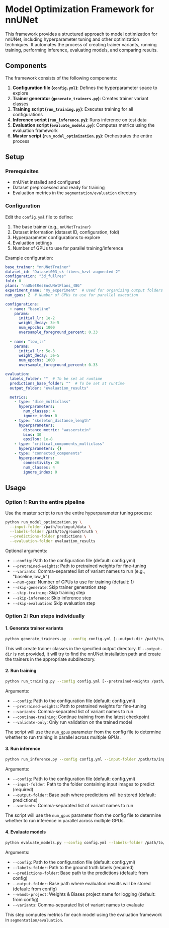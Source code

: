# Model Optimization Framework for nnUNet

This framework provides a structured approach to model optimization for nnUNet, including hyperparameter tuning and other optimization techniques. It automates the process of creating trainer variants, running training, performing inference, evaluating models, and comparing results.

## Components

The framework consists of the following components:

1. **Configuration file (`config.yml`)**: Defines the hyperparameter space to explore
2. **Trainer generator (`generate_trainers.py`)**: Creates trainer variant classes
3. **Training script (`run_training.py`)**: Executes training for all configurations
4. **Inference script (`run_inference.py`)**: Runs inference on test data
5. **Evaluation script (`evaluate_models.py`)**: Computes metrics using the evaluation framework
6. **Master script (`run_model_optimization.py`)**: Orchestrates the entire process

## Setup

### Prerequisites

- nnUNet installed and configured
- Dataset preprocessed and ready for training
- Evaluation metrics in the `segmentation/evaluation` directory

### Configuration

Edit the `config.yml` file to define:

1. The base trainer (e.g., `nnUNetTrainer`)
2. Dataset information (dataset ID, configuration, fold)
3. Hyperparameter configurations to explore
4. Evaluation settings
5. Number of GPUs to use for parallel training/inference

Example configuration:

```yaml
base_trainer: "nnUNetTrainer"
dataset_id: "Dataset003_sk-fibers_hzvt-augmented-2"
configuration: "3d_fullres"
fold: 0
plans: "nnUNetResEncUNetPlans_48G"
experiment_name: "my_experiment"  # Used for organizing output folders
num_gpus: 2  # Number of GPUs to use for parallel execution

configurations:
  - name: "baseline"
    params:
      initial_lr: 1e-2
      weight_decay: 3e-5
      num_epochs: 1000
      oversample_foreground_percent: 0.33
  
  - name: "low_lr"
    params:
      initial_lr: 5e-3
      weight_decay: 3e-5
      num_epochs: 1000
      oversample_foreground_percent: 0.33

evaluation:
  labels_folder: ""  # To be set at runtime
  predictions_base_folder: ""  # To be set at runtime
  output_folder: "evaluation_results"

  metrics:
    - type: "dice_multiclass"
      hyperparameters:
        num_classes: 4
        ignore_index: 0
    - type: "skeleton_distance_length"
      hyperparameters:
        distance_metric: "wasserstein"
        bins: 30
        epsilon: 1e-8
    - type: "critical_components_multiclass"
      hyperparameters: {}
    - type: "connected_components"
      hyperparameters:
        connectivity: 26
        num_classes: 4
        ignore_index: 0
```

## Usage

### Option 1: Run the entire pipeline

Use the master script to run the entire hyperparameter tuning process:

```bash
python run_model_optimization.py \
  --input-folder /path/to/input/data \
  --labels-folder /path/to/ground/truth \
  --predictions-folder predictions \
  --evaluation-folder evaluation_results
```

Optional arguments:

- `--config`: Path to the configuration file (default: config.yml)
- `--pretrained-weights`: Path to pretrained weights for fine-tuning
- `--variants`: Comma-separated list of variant names to run (e.g., "baseline,low_lr")
- `--num-gpus`: Number of GPUs to use for training (default: 1)
- `--skip-generate`: Skip trainer generation step
- `--skip-training`: Skip training step
- `--skip-inference`: Skip inference step
- `--skip-evaluation`: Skip evaluation step

### Option 2: Run steps individually

#### 1. Generate trainer variants

```bash
python generate_trainers.py --config config.yml [--output-dir /path/to/output]
```

This will create trainer classes in the specified output directory. If `--output-dir` is not provided, it will try to find the nnUNet installation path and create the trainers in the appropriate subdirectory.

#### 2. Run training

```bash
python run_training.py --config config.yml [--pretrained-weights /path/to/weights] [--variants baseline,low_lr] [--continue-training] [--validate-only]
```

Arguments:

- `--config`: Path to the configuration file (default: config.yml)
- `--pretrained-weights`: Path to pretrained weights for fine-tuning
- `--variants`: Comma-separated list of variant names to run
- `--continue-training`: Continue training from the latest checkpoint
- `--validate-only`: Only run validation on the trained model

The script will use the `num_gpus` parameter from the config file to determine whether to run training in parallel across multiple GPUs.

#### 3. Run inference

```bash
python run_inference.py --config config.yml --input-folder /path/to/input/data --output-folder predictions [--variants baseline,low_lr]
```

Arguments:

- `--config`: Path to the configuration file (default: config.yml)
- `--input-folder`: Path to the folder containing input images to predict (required)
- `--output-folder`: Base path where predictions will be stored (default: predictions)
- `--variants`: Comma-separated list of variant names to run

The script will use the `num_gpus` parameter from the config file to determine whether to run inference in parallel across multiple GPUs.

#### 4. Evaluate models

```bash
python evaluate_models.py --config config.yml --labels-folder /path/to/ground/truth --predictions-folder predictions --output-folder evaluation_results [--wandb-project project_name] [--variants baseline,low_lr]
```

Arguments:

- `--config`: Path to the configuration file (default: config.yml)
- `--labels-folder`: Path to the ground truth labels (required)
- `--predictions-folder`: Base path to the predictions (default: from config)
- `--output-folder`: Base path where evaluation results will be stored (default: from config)
- `--wandb-project`: Weights & Biases project name for logging (default: from config)
- `--variants`: Comma-separated list of variant names to evaluate

This step computes metrics for each model using the evaluation framework in `segmentation/evaluation`.
